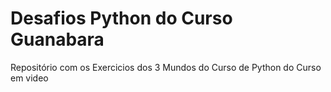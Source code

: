 # Desafios Python do Curso Guanabara

 Repositório com os Exercicios dos 3 Mundos do Curso de Python do Curso em video
